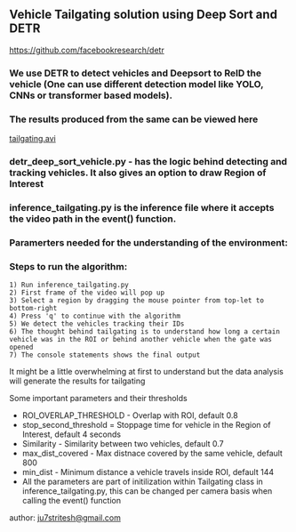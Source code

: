 ## Vehicle Tailgating solution using Deep Sort and DETR

https://github.com/facebookresearch/detr

### We use DETR to detect vehicles and Deepsort to ReID the vehicle (One can use different detection model like YOLO, CNNs or transformer based models).

### The results produced from the same can be viewed here
[tailgating.avi](VideoResults%2Ftailgating.avi)

### detr_deep_sort_vehicle.py - has the logic behind detecting and tracking vehicles. It also gives an option to draw Region of Interest

### inference_tailgating.py is the inference file where it accepts the video path in the event() function.

### Paramerters needed for the understanding of the environment:

### Steps to run the algorithm:
````
1) Run inference_tailgating.py
2) First frame of the video will pop up
3) Select a region by dragging the mouse pointer from top-let to bottom-right
4) Press 'q' to continue with the algorithm
5) We detect the vehicles tracking their IDs
6) The thought behind tailgating is to understand how long a certain vehicle was in the ROI or behind another vehicle when the gate was opened
7) The console statements shows the final output
````
It might be a little overwhelming at first to understand but the data analysis will generate the results for tailgating

Some important parameters and their thresholds
- ROI_OVERLAP_THRESHOLD - Overlap with ROI, default 0.8
- stop_second_threshold = Stoppage time for vehicle in the Region of Interest, default 4 seconds
- Similarity - Similarity between two vehicles, default 0.7
- max_dist_covered - Max distnace covered by the same vehicle, default 800
- min_dist - Minimum distance a vehicle travels inside ROI, default 144
- All the parameters are part of initilization within Tailgating class in inference_tailgating.py, this can be changed per camera basis when calling the event() function

author: ju7stritesh@gmail.com
